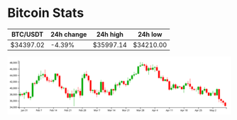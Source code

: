 # Bitcoin Stats

BTC/USDT|24h change|24h high|24h low|
|---|---|---|---|
|$34397.02|-4.39%|$35997.14|$34210.00|

<img src="./chart.svg">
